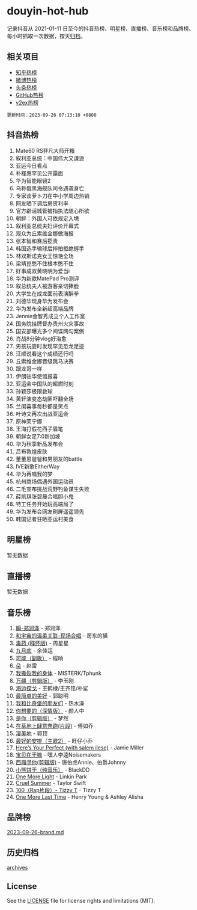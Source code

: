 # douyin-hot-hub

记录抖音从 2021-01-11 日至今的抖音热榜、明星榜、直播榜、音乐榜和品牌榜。每小时抓取一次数据，按天[归档](archives)。

## 相关项目

- [知乎热榜](https://github.com/lonnyzhang423/zhihu-hot-hub)
- [微博热榜](https://github.com/lonnyzhang423/weibo-hot-hub)
- [头条热榜](https://github.com/lonnyzhang423/toutiao-hot-hub)
- [GitHub热榜](https://github.com/lonnyzhang423/github-hot-hub)
- [v2ex热榜](https://github.com/lonnyzhang423/v2ex-hot-hub)


`更新时间：2023-09-26 07:13:10 +0800`

## 抖音热榜

1. Mate60 RS非凡大师开箱
1. 叙利亚总统：中国伟大又谦逊
1. 亚运今日看点
1. 朴槿惠罕见公开露面
1. 华为智能眼镜2
1. 乌称俄黑海舰队司令遇袭身亡
1. 专家谈萝卜刀在中小学周边热销
1. 网友晒下调后房贷利率
1. 官方辟谣城管被指执法随心所欲
1. 朝鲜：外国人可依规定入境
1. 叙利亚总统夫妇评价开幕式
1. 观众为丘索维金娜做海报
1. 张本智和赛后揽责
1. 韩国选手输球后摔拍拒绝握手
1. 林双斯诺克女王惊艳全场
1. 梁靖崑憋不住根本憋不住
1. 好事成双黄晓明为爱当i
1. 华为新款MatePad Pro测评
1. 叙总统夫人被游客亲切捧脸
1. 大学生在成龙面前表演醉拳
1. 刘德华现身华为发布会
1. 华为发布全新超高端品牌
1. Jennie金智秀成立个人工作室
1. 国务院挂牌督办贵州火灾事故
1. 国安部曝光多个间谍网勾案例
1. 肖战8分钟vlog好治愈
1. 男孩玩耍时发现罕见恐龙足迹
1. 汪顺说看这个成绩还行吗
1. 丘索维金娜晋级跳马决赛
1. 跟龙哥一样
1. 伊朗驻华使馆报喜
1. 亚运会中国队的超燃时刻
1. 孙颖莎极限救球
1. 黄轩演变态劫匪吓翻全场
1. 兰闺喜事每秒都是笑点
1. 叶诗文再次出战亚运会
1. 原神芙宁娜
1. 王海打假花西子眉笔
1. 朝鲜女足7:0新加坡
1. 华为秋季新品发布会
1. 吕布敦煌皮肤
1. 董董恩爸爸和男朋友的battle
1. IVE新歌EitherWay
1. 华为再唱我的梦
1. 杭州商场偶遇外国运动员
1. 二毛宣布挑战荒野钓鱼谋生失败
1. 薛凯琪张碧晨合唱胆小鬼
1. 特工任务开始玩高端局了
1. 华为发布会网友刷屏遥遥领先
1. 韩国记者狂晒亚运村美食

## 明星榜

暂无数据

## 直播榜

暂无数据

## 音乐榜

1. [瞬-郑润泽](https://sf3-cdn-tos.douyinstatic.com/obj/tos-cn-ve-2774/oYXHIohzvbNAzBhHgyksWpRM4bfkDsBdBDAynw) - 郑润泽
1. [和宇宙的温柔关联-现场合唱](https://sf3-cdn-tos.douyinstatic.com/obj/tos-cn-ve-2774/o0hONGDYQBgk0e5bqDeQOonVmncA6tC2nBwZLT) - 房东的猫
1. [毒药 (释怀版)](https://sf6-cdn-tos.douyinstatic.com/obj/tos-cn-ve-2774/oYILMEAzspdZBIzy4frJNB8ZHPHWAhiwowd4Ad) - 周星星
1. [九月底](https://sf3-cdn-tos.douyinstatic.com/obj/tos-cn-ve-2774/oMfewG4PDTFhF8iz3OGQ7ABH5i6fCgnMaoCbzZ) - 余佳运
1. [可能（副歌）](https://sf3-cdn-tos.douyinstatic.com/obj/tos-cn-ve-2774/cde1731888894259b333569393c2fb51) - 程响
1. [朵](https://sf3-cdn-tos.douyinstatic.com/obj/tos-cn-ve-2774/932f5bdfcd7c47b880525e92ab8a4999) - 赵雷
1. [我撕裂我的身体](https://sf6-cdn-tos.douyinstatic.com/obj/tos-cn-ve-2774/o0cWZzf7vIzpjLQBHPXwtFhMxYUvsP8AoC8EgA) - MISTERK/Tphunk
1. [万疆（剪辑版）](https://sf6-cdn-tos.douyinstatic.com/obj/tos-cn-ve-2774/ooG7oVgFlDTelKCjCsTTobQvbdtj1BBQXnfZd8) - 李玉刚
1. [海边探戈](https://sf6-cdn-tos.douyinstatic.com/obj/tos-cn-ve-2774/os9gE0VQCGqt6VQkZDyBBYvfSDY0QFe3vVmubn) - 王鹤棣/王齐铭/朴鲨
1. [最简单的美好](https://sf6-cdn-tos.douyinstatic.com/obj/tos-cn-ve-2774/a3623594908d4f208709c19c9584f981) - 郭聪明
1. [我和比奇堡的朋友们](https://sf6-cdn-tos.douyinstatic.com/obj/tos-cn-ve-2774/f0505db981ea4a6d91453a15924a82aa) - 热水澡
1. [你想要的（深情版）](https://sf6-cdn-tos.douyinstatic.com/obj/tos-cn-ve-2774/oIMnk8GFpoYUtBP39qsBLeMCDPQxxYcI4gbeZS) - 颜人中
1. [是你（剪辑版）](https://sf6-cdn-tos.douyinstatic.com/obj/tos-cn-ve-2774/46019dae783c4c969944217fe1cfafc4) - 梦然
1. [在草地上肆意奔跑(片段)](https://sf6-cdn-tos.douyinstatic.com/obj/tos-cn-ve-2774/8831d494742f45dabdfa8adb8b817259) - 傅如乔
1. [凄美地](https://sf6-cdn-tos.douyinstatic.com/obj/tos-cn-ve-2774/oshF4RgFMhmTSa4jCaHNUXI0NetFtBBQBzBZdf) - 郭顶
1. [最好的安排（主歌2）](https://sf3-cdn-tos.douyinstatic.com/obj/tos-cn-ve-2774/oMMZX1DuHpMwgoDztBmZswgQnbCeeANZxBHkFY) - 旺仔小乔
1. [Here’s Your Perfect (with salem ilese)](https://sf3-cdn-tos.douyinstatic.com/obj/tos-cn-ve-2774/076b1576c6c546598f803fe53da388a7) - Jamie Miller
1. [宝贝在干嘛](https://sf3-cdn-tos.douyinstatic.com/obj/tos-cn-ve-2774/okW4hBCfJI5B2ZEgTCtikhMW7IafzNrBQIYkpJ) - 嘿人李逵Noisemakers
1. [西厢寻他(剪辑版)](https://sf3-cdn-tos.douyinstatic.com/obj/tos-cn-ve-2774/oUsAVfAQKlRNxEv5qxvIB8o5qmIWUcXbzJKJhw) - 唐伯虎Annie、伯爵Johnny
1. [小熊饼干（纯音乐）](https://sf6-cdn-tos.douyinstatic.com/obj/tos-cn-ve-2774/c25d7893334c4ded99a2ae09f9e2a7d6) - BlackDD
1. [One More Light](https://sf6-cdn-tos.douyinstatic.com/obj/tos-cn-ve-2774/okIBCInhecoGOE5h6ZvqCBYtfXCIMQEbgkRKgD) - Linkin Park
1. [Cruel Summer](https://sf3-cdn-tos.douyinstatic.com/obj/tos-cn-ve-2774/b35ad770e6d4495abefaa493fa46b555) - Taylor Swift
1. [100（Rap片段）- Tizzy T](https://sf6-cdn-tos.douyinstatic.com/obj/tos-cn-ve-2774/f3d21de5ab834c0f9bb7443c06f73d04) - Tizzy T
1. [One More Last Time](https://sf3-cdn-tos.douyinstatic.com/obj/tos-cn-ve-2774/oAzTlo0LUAdCAIhjktsKWcLAEUKmZwGcOoB1fy) - Henry Young & Ashley Alisha

## 品牌榜

[2023-09-26-brand.md](archives/2023-09-26-brand.md)

## 历史归档

[archives](archives)

## License

See the [LICENSE](LICENSE) file for license rights and limitations (MIT).
